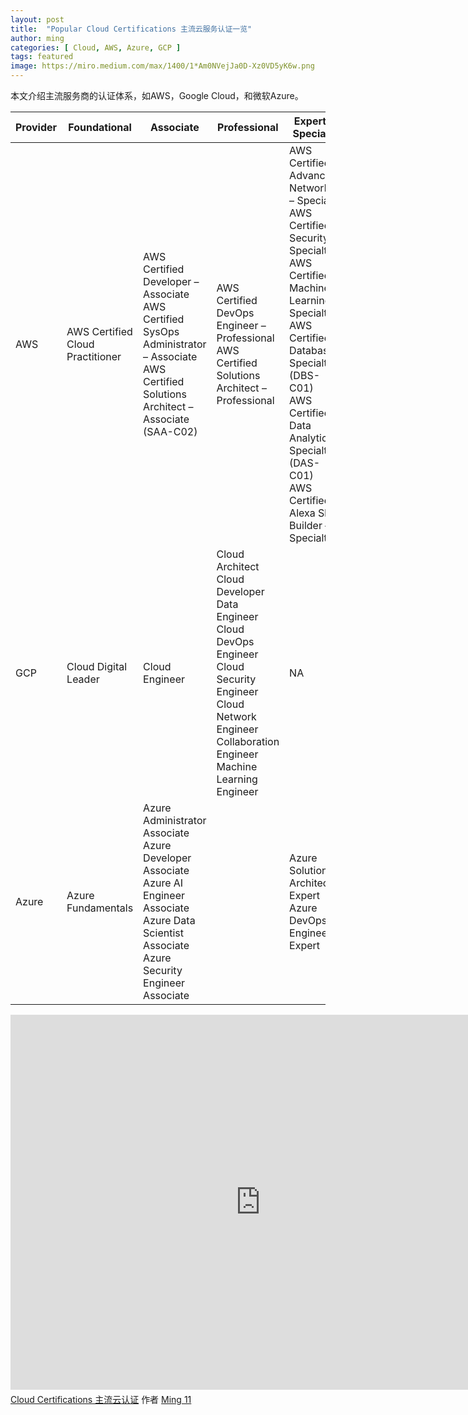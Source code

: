 ```yaml
---
layout: post
title:  "Popular Cloud Certifications 主流云服务认证一览"
author: ming
categories: [ Cloud, AWS, Azure, GCP ]
tags: featured
image: https://miro.medium.com/max/1400/1*Am0NVejJa0D-Xz0VD5yK6w.png
---
```

本文介绍主流服务商的认证体系，如AWS，Google Cloud，和微软Azure。

| Provider | Foundational | Associate | Professional | Expert or Specialist |
|---|---|---|---|---|
| AWS | AWS Certified Cloud Practitioner | AWS Certified Developer – Associate<br>AWS Certified SysOps Administrator – Associate<br>AWS Certified Solutions Architect – Associate (SAA-C02) | AWS Certified DevOps Engineer – Professional<br>AWS Certified Solutions Architect – Professional | AWS Certified Advanced Networking – Specialty<br>AWS Certified Security – Specialty<br>AWS Certified Machine Learning – Specialty<br>AWS Certified Database – Specialty (DBS-C01)<br>AWS Certified Data Analytics – Specialty (DAS-C01)<br>AWS Certified Alexa Skill Builder – Specialty |
| GCP | Cloud Digital Leader | Cloud Engineer | Cloud Architect<br>Cloud Developer<br>Data Engineer<br>Cloud DevOps Engineer<br>Cloud Security Engineer<br>Cloud Network Engineer<br>Collaboration Engineer<br>Machine Learning Engineer | NA |
| Azure | Azure Fundamentals | Azure Administrator Associate<br>Azure Developer Associate<br>Azure AI Engineer Associate<br>Azure Data Scientist Associate<br>Azure Security Engineer Associate |  | Azure Solutions Architect Expert<br>Azure DevOps Engineer Expert |


<iframe width="800" height="600" frameborder="0" src="https://www.mindmeister.com/maps/public_map_shell/1974768606/cloud-certifications?width=800&height=600&z=auto&t=AU08CLDw9p&live_update=1&presentation=1" scrolling="no" style="overflow: hidden; margin-bottom: 5px;">您目前的浏览器无法显示框架元素。请访问MindMeister上的<a href="https://www.mindmeister.com/1974768606/cloud-certifications?t=AU08CLDw9p" target="_blank">Cloud Certifications 主流云认证</a>页面。</iframe><div class="mb-5"><a href="https://www.mindmeister.com/1974768606/cloud-certifications?t=AU08CLDw9p" target="_blank">Cloud Certifications 主流云认证</a> 作者 <a href="https://www.mindmeister.com/users/channel/214244" target="_blank">Ming 11</a></div>
